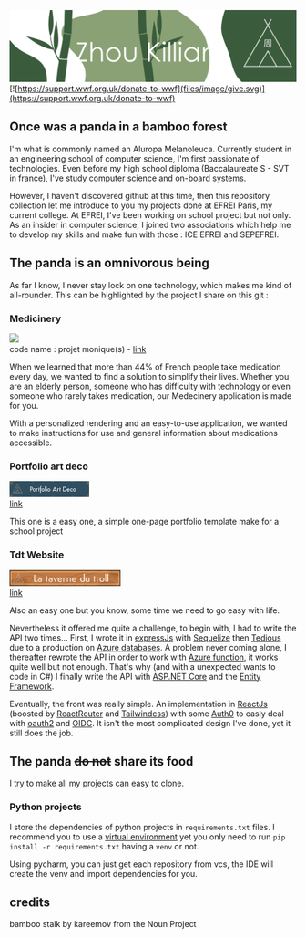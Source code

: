 ![](files/image/head.svg)
[![https://support.wwf.org.uk/donate-to-wwf](files/image/give.svg)](https://support.wwf.org.uk/donate-to-wwf)
## Once was a panda in a bamboo forest
I'm what is commonly named an Aluropa Melanoleuca. Currently student in an engineering school of computer science, I'm first passionate of technologies. Even before my high school diploma (Baccalaureate S - SVT in france), I've study computer science and on-board systems.

However, I haven't discovered github at this time, then this repository collection let me introduce to you my projects done at EFREI Paris, my current college. At EFREI, I've been working on school project but not only. As an insider in computer science, I joined two associations which help me to develop my skills and make fun with those : ICE EFREI and SEPEFREI.

## The panda is an omnivorous being
As far I know, I never stay lock on one technology, which makes me kind of all-rounder. This can be highlighted by the project I share on this git :
### Medicinery
[![](https://img.shields.io/static/v1?message=Medicinery&logo=data%3Aimage%2Fpng%3Bbase64%2CiVBORw0KGgoAAAANSUhEUgAAAGQAAABkCAYAAABw4pVUAAAIYElEQVR42u2dA5QjSRjHe23veTJn361tnX3r3bMRnG3b9t3atm2MbdtMJv9733tT89KDTCap9KRq%2Bvfet67g%2B2193YXuVtwFQGsAYwDEQocRW52T1ooWAKCYCsCOxtCxV%2BeqlbdkPA130THyFOEHwAodT6EcGjyVYYYOb8zuypgHHW8xT5fhg1JEK1N6%2BQJggKSkZmbi1S%2B%2BwfDpc9B1wHAol12rirNGTsANDz%2BBnxcthdVmg4b4ORNihUQUl5Zi8v2PUMKbHB2uGYTnPv4cGmBtSIYRkpBfWAj%2FCddTYrnErY8btR2nAGgFSZh8%2F8OURO7R6vJ%2BWLJhM7yISshUCE5JaRnaXz2IkufVGHDHNHiJqQpD9LmpkKgYSpZm0anfEHgBu%2BOsrbAER0ZpKENdwux2OzjThoSMgaBk5%2BVRcpotuvQfxlvKWEXU9QxbVRUlpdnj9idM4EicAkEZN%2FcBnxBCcejUafBCSCEB4RGUCJ%2BKKk6lS9FLFZ%2F49t%2F5LVPIpPvYwM%2Fngg7wLUtIcnqGz8qgOBYc0rKE%2BLIMiu6DRrYcIRPVpUrasqXoA0C%2BQTPN0gtpe9UAYYQsWLteaiG0FiGMDIqxc%2B6XV0hRSYlQMijaXTVQXiEdrhksnBAKKYU88MqbvpJgXUhuQaGwMtpdLWHJ6jZwhLBCxs99UC4hL332lbAyKBZv2CSPkKzcXIFlsIFhkTxC%2Bg4b6yuJ1adOPvn1T%2BFl9Bk2Ro7JxZy8fE0T9873P2HF1u3cXzcwIlIOIX2Hj9NMxouffQnG3cZn9QWq2vy%2BdLnbCbjraUuT%2Fv3jb70HRhXnpeB5a9aJv4RbXFLqdgJoo8P2g4dd%2FvczLC%2FAka%2F%2Fmce%2Fd4guZNmmLU3%2B4n5jp8Bms4HoMmCYS22m3P8IatOKo4ygyCh5tgGVVVSgc7%2BhLn3xPUePg5GT79qJwLCpc8A4Mm8piAMnT%2FPfKCeykCqrDZYuBtbN6Wda2HH6xanmO%2FKgC5OPV998Jxg%2F3DST3ggE7ZLnX6oEFvJMt%2FNh6nAuBRYbX1Z9qV5DRqm%2B8Ls%2F%2FAyGtbyCCWw0UZdMuRmMP2c%2FhjcvHgwiPSuLm4wDJ0%2BBEFpI7KFjJEIV5s5%2BKMnNA2PBug3oeO0QFBYXg7Hh3c%2Bx4oW3QRwNDHKaqIsm3wTGoqdfovcAY8T0uVxkTLj3IRAiC6H%2F2WoZ6qDk1SkB5cUleKbbBaqktr6if4OJunDSjWCsee0DagdLF38QlVYrFxn0%2FoTwQl737%2B9UCIW503nIjksAcXLFupo%2Ff773JSCKihte1r1g4g1gbP74m5q2GVExID746VcuQrbsOyC%2BkMjd%2Byk5LscLfS9T%2Fb40vwDEHU%2Ba600SXeTJ2PXd76q26uOOZzF06iwQwgsxdzyPkuN2UEIbSup5YyeDceCP%2Bap227%2F6GcTxoBDPS9Xl%2FUAIL%2BTjIZM9krH10%2B9BHAsMrpOkM0eOB%2BPI%2FGV12rLTZR69Y%2FX2neILidx9wCMZFLbKynqT2mvIaOo1dY43LL6acDuI8ooKj2Vcdv2tIIQXYuls8EjGGxcOqnezNd0eg10kE7xhW71ty6pX784eNZHHAFB8Id9Oudvj3pEdmwBixIya8QM6Xju4phRF7jlYb7vne10MBqdSJbaQmANHPZZBAbtdldS2Vw6ouTlMwomABtulhUaAmPnMix7JoLKoJYqvliqKXd%2F%2FAWLL%2FgM114ZbrVYQGRExjZ6VERyuHRRfyK9330dJ4XYwp%2BvBKTlMRn5KmtN2RxeuALFq2w6PZKzbsRuE0EKSA0O4yPig31jVMYCVqdKCQpfGLATdAoPDmENYIWyuikukBoeBGDZtDp22stneRtv9%2B4ARREFRsSe9g%2Ba9xBdCyeAipON5YLAZ38qycpfaUg8izp94gyrBPQaNRAcX10H%2BXbUWhNBCMqNjufWOnd%2F%2BCkcqSkpcavf2pcPqXMtO0%2FgxiUlgPPzaW05ldO4%2FFM2Jwq1UsbkqDlFls6mm300dXWuXeCoQBC2r0hnZb0uXqz4jI7egAD0Gj3JyjaDgQgLWbOYm4%2FPRNzv0jFKYO%2Fm51I5WIRmPvfkuHDm%2BZBXo37x09pVs9E7QPRVVMj7%2F8x8QYgvheCCnCNu2mx0zaGHJ5XYH%2F16I2kTvP1Jvz93z098OmyUKQBv1egweCUJ4IZnRcVyFsHX2Z7tf0KQ2jtAC1yvnXu30379m6IfinFzVHUxlEEIHUs8EcIiFjz8PoqK0FF%2BOu7VJbTd99DV8CYX%2FuEP7qCwvx38Pmtxq%2B2Lfy%2BQRUl5U3NwyPJ0zo2kYeYRE7GLr5GLGEvOrIKQR8ufsR4WV8VzPi0BIJeSls64UVkhBRqZ0QoSV8cfMR%2BAb6ELYLkY5hbx45hXCCSnMypZXyB8zHxZKxrfXTQUhrZDw7XuEkUHjFUJmITRzKoyQvORUcECfOuERn424AYT0QojXDP19XgjRYoSkhUX6tIyMyGj5hYhStj4fdROIliSEXW7sk0JobV5%2BIYL0kvijJyEiCjiRdDrIZ2R8MmQKRIXrI4%2F%2Bvd%2BolyoOjzwaw3MraXNPyeenpkNgxnJ%2FbB5JMbNlVY0j4dhpCE4brz1Y8vnel2oqI%2FFkIATH7vVHr34%2B5havi3imqz%2FbYC060xyFUHiF4I3b2XZQ7vHVhDsgEa04Pb5b%2B7UTujK3KDsHEmFqtgfcr3n9Q9rx4d4C05SpKKPyJBdWpSEA%2BEEjaKxw4M%2F5%2BOm2uXjNf0Cd5NPNZmgn%2FOpX30deUgokxqA4A4AZOlphUVwBwDx4G515CkMwKboMvXxpWKbckGLgcvalQzn0U3gBwAQddzEq3gBAKwDTXJr70rFX50rRBABtAIwFEAcdRlx1TtoobvI%2FxLhT%2BsiJUCYAAAAASUVORK5CYII%3D&labelColor=fff&color=1182c3&logoColor=white&label=%20&style=for-the-badge)](https://github.com/zhou-efr/projetmoniques) <br/>
code name : projet monique(s) - [link]("https://github.com/zhou-efr/projetmoniques")

When we learned that more than 44% of French people take medication every day, we wanted to find a solution to simplify their lives. Whether you are an elderly person, someone who has difficulty with technology or even someone who rarely takes medication, our Medecinery application is made for you.

With a personalized rendering and an easy-to-use application, we wanted to make instructions for use and general information about medications accessible.
### Portfolio art deco
<a href="https://zhou-efr.github.io/ArtDecoPortfolio/"><img src="https://raw.githubusercontent.com/zhou-efr/zhou-efr/main/files/projectsIcons/shield.png" style="height: 28px"/></a> <br/>
[link]("https://github.com/zhou-efr/projetmoniques")  

This one is a easy one, a simple one-page portfolio template make for a school project
### Tdt Website
<a href="https://zhou-efr.github.io/ArtDecoPortfolio/"><img src="https://raw.githubusercontent.com/zhou-efr/zhou-efr/main/files/projectsIcons/shield_2.png" style="height: 28px"/></a> <br/>
[link]("https://github.com/zhou-efr/projetmoniques")  

Also an easy one but you know, some time we need to go easy with life. 

Nevertheless it offered me quite a challenge, to begin with, I had to write the API two times... First, I wrote it in [expressJs](https://expressjs.com/fr/) with [Sequelize](https://sequelize.org/) then [Tedious](https://tediousjs.github.io/tedious/) due to a production on [Azure databases](https://azure.microsoft.com/en-us/products/azure-sql/). A problem never coming alone, I thereafter rewrote the API in order to work with [Azure function](https://azure.microsoft.com/en-us/services/functions/), it works quite well but not enough. That's why (and with a unexpected wants to code in C#) I finally write the API with [ASP.NET Core](https://docs.microsoft.com/en-us/aspnet/core/introduction-to-aspnet-core?view=aspnetcore-6.0) and the [Entity Framework](https://docs.microsoft.com/en-us/ef/core/).

Eventually, the front was really simple. An implementation in [ReactJs](https://fr.reactjs.org/) (boosted by [ReactRouter](https://reactrouter.com/) and [Tailwindcss](https://tailwindcss.com/)) with some [Auth0](https://auth0.com/fr) to easly deal with [oauth2](https://oauth.net/2/) and [OIDC](https://openid.net/connect/). It isn't the most complicated design I've done, yet it still does the job. 
## The panda ~~do not~~ share its food
I try to make all my projects can easy to clone.
### Python projects
I store the dependencies of python projects in `requirements.txt` files. I recommend you to use a
[virtual environment](https://docs.python.org/fr/3/library/venv.html) yet you only need to run `pip install -r
requirements.txt` having a `venv` or not.

Using pycharm, you can just get each repository from vcs, the IDE will create the venv and import dependencies for you.

## credits
bamboo stalk by kareemov from the Noun Project
